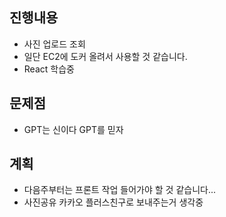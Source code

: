 ## 진행내용
- 사진 업로드 조회 
- 일단 EC2에 도커 올려서 사용할 것 같습니다. 
- React 학습중

## 문제점
- GPT는 신이다 GPT를 믿자

## 계획
- 다음주부터는 프론트 작업 들어가야 할 것 같습니다...
- 사진공유 카카오 플러스친구로 보내주는거 생각중 
